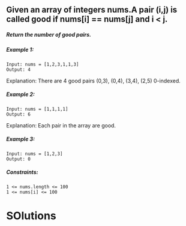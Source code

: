 ## Given an array of integers nums.A pair (i,j) is called good if nums[i] == nums[j] and i < j.
##### Return the number of good pairs.

 

##### Example 1:
```
Input: nums = [1,2,3,1,1,3]
Output: 4
```
Explanation: There are 4 good pairs (0,3), (0,4), (3,4), (2,5) 0-indexed.
##### Example 2:
```
Input: nums = [1,1,1,1]
Output: 6
```
Explanation: Each pair in the array are good.
##### Example 3:
```
Input: nums = [1,2,3]
Output: 0
 ```

##### Constraints:
```
1 <= nums.length <= 100
1 <= nums[i] <= 100
```
# SOlutions

```cpp

```